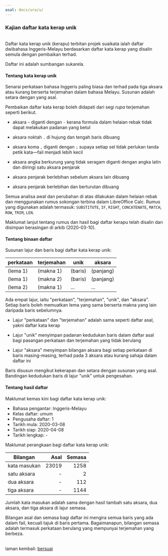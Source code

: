 ```yaml
---
asal: docs/ura/u/
---
```


### Kajian daftar kata kerap unik

&nbsp;  
Daftar kata kerap unik (kerapu) terbitan projek suaikata
ialah daftar dwibahasa Inggeris-Melayu berdasarkan daftar
kata kerap yang disalin semula dengan pembaikan terhad.

Daftar ini adalah sumbangan sukarela.

#### Tentang kata kerap unik

Senarai perkataan bahasa Inggeris paling biasa dan terhad
pada tiga aksara atau kurang berserta terjemahan dalam
bahasa Melayu. Susunan adalah setara dengan yang asal.

Pembaikan daftar kata kerap boleh didapati dari segi *rupa*
terjemahan seperti berikut.

- aksara `~` diganti dengan `-` kerana formula dalam helaian
rebak tidak dapat melakukan padanan yang betul

- aksara noktah `.` di hujung dan tengah baris dibuang

- aksara koma `,` diganti dengan `;` supaya setiap sel tidak
perlukan tanda petik kata&mdash;fail menjadi lebih kecil

- aksara angka berkurung yang tidak seragam diganti dengan
angka latin dan diiringi satu aksara penjarak

- aksara penjarak berlebihan sebelum aksara lain dibuang

- aksara penjarak berlebihan dan berturutan dibuang

Semua analisa awal dan perubahan di atas dilakukan dalam
helaian rebak dan menggunakan rumus sokongan terbina dalam
LibreOffice Calc. Rumus yang digunakan adalah termasuk:
`SUBSTITUTE`, `IF`, `RIGHT`, `CONCATENATE`, `MATCH`, `ROW`,
`TRIM`, `LEN`.

Maklumat lanjut tentang rumus dan hasil bagi daftar kerapu
telah disalin dan disimpan berasingan di arkib (2020-03-10).

#### Tentang binaan daftar

Susunan lajur dan baris bagi daftar kata kerap unik:

| perkataan  | terjemahan | unik    | aksara    |
| ---------- | ---------- | ------- | --------- |
| (lema 1)   | (makna 1)  | (baris) | (panjang) |
| (lema 1)   | (makna 2)  | (baris) | (panjang) |
| (lema 2)   | (makna 1)  | ...     | ...       |

Ada empat lajur, iaitu "perkataan", "terjemahan", "unik",
dan "aksara". Setiap baris boleh memuatkan lema yang sama
berserta makna yang lain daripada baris sebelumnya.

- Lajur "perkataan" dan "terjemahan" adalah sama seperti
daftar asal, yakni daftar kata kerap

- Lajur "unik" menyimpan padanan kedudukan baris dalam
daftar asal bagi pasangan perkataan dan terjemahan yang
tidak berulang

- Lajur "aksara" menyimpan bilangan aksara bagi setiap
perkataan di baris masing-masing, terhad pada 3 aksara
atau kurang sahaja dalam daftar ini

Baris disusun mengikut kekerapan dan setara dengan susunan
yang asal. Bandingan kedudukan baris di lajur "unik" untuk
pengesahan.

#### Tentang hasil daftar

Maklumat kemas kini bagi daftar kata kerap unik:

- Bahasa pengantar: Inggeris-Melayu
- Kelas daftar: umum
- Pengusaha daftar: 1
- Tarikh mula: 2020-03-08
- Tarikh siap: 2020-04-08
- Tarikh lengkap: -

Maklumat perangkaan bagi daftar kata kerap unik:

| Bilangan     | Asal    | Semasa  |
| ------------ | -------:| -------:|
| kata masukan | 23019   | 1258    |
| satu aksara  | -       | 2       |
| dua aksara   | -       | 112     |
| tiga aksara  | -       | 1144    |

Jumlah kata masukan adalah sama dengan hasil tambah satu
aksara, dua aksara, dan tiga aksara di lajur semasa.

Bilangan asal dan semasa bagi daftar ini mengira semua
baris yang ada dalam fail, kecuali tajuk di baris pertama.
Bagaimanapun, bilangan semasa adalah termasuk perkataan
berulang yang mempunyai terjemahan yang berbeza.

&nbsp;  
laman kembali: [bersuai][0]

  [0]: ../../bersuai.md

